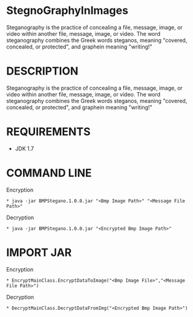 # StegnoGraphyInImages
Steganography is the practice of concealing a file, message, image, or video within another file, message, image, or video. The word steganography combines the Greek words steganos, meaning "covered, concealed, or protected", and graphein meaning "writing!"


# DESCRIPTION

Steganography is the practice of concealing a file, message, image, or video within another file, message, image, or video. The word steganography combines the Greek words steganos, meaning "covered, concealed, or protected", and graphein meaning "writing!"


# REQUIREMENTS

* JDK 1.7 

# COMMAND LINE

Encryption
 
	* java -jar BMPStegano.1.0.0.jar "<Bmp Image Path>" "<Message File Path>"
	
Decryption

	* java -jar BMPStegano.1.0.0.jar "<Encrypted Bmp Image Path>"
	
# IMPORT JAR	

Encryption
 
	* EncryptMainClass.EncryptDataToImage("<Bmp Image File>","<Message File Path>")
	
Decryption

	* DecryptMainClass.DecryptDataFromImg("<Encrypted Bmp Image Path>")


